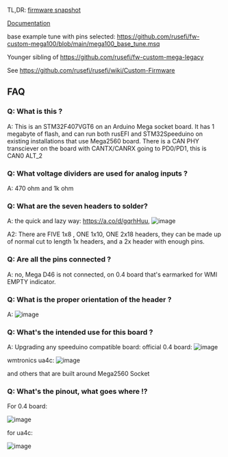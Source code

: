 TL,DR: [firmware snapshot](https://rusefi.com/build_server/rusefi_bundle_mega100.zip)

[Documentation](https://github.com/rusefi/rusefi/wiki/mega100)

base example tune with pins selected: https://github.com/rusefi/fw-custom-mega100/blob/main/mega100_base_tune.msq

Younger sibling of https://github.com/rusefi/fw-custom-mega-legacy

See https://github.com/rusefi/rusefi/wiki/Custom-Firmware

## FAQ

### Q: What is this ?
A: This is an STM32F407VGT6 on an Arduino Mega socket board. It has 1 megabyte of flash, and can run both rusEFI and STM32Speeduino on existing installations that use Mega2560 board. There is a CAN PHY transciever on the board with CANTX/CANRX going to PD0/PD1, this is CAN0 ALT_2

### Q: What voltage dividers are used for analog inputs ?
A: 470 ohm and 1k ohm

### Q: What are the seven headers to solder?

A: the quick and lazy way: https://a.co/d/gqrhHuu,
![image](https://github.com/user-attachments/assets/a16d3751-98fb-4356-81a4-0b60ea74412e)

A2: There are FIVE 1x8 , ONE 1x10, ONE 2x18 headers, they can be made up of normal cut to length 1x headers, and a 2x header with enough pins.

### Q: Are all the pins connected ?
A: no, Mega D46 is not connected, on 0.4 board that's earmarked for WMI EMPTY indicator.

### Q: What is the proper orientation of the header ?

A: ![image](https://github.com/user-attachments/assets/56093289-822f-4563-945d-78ed3974e61b)

### Q: What's the intended use for this board ?

A: Upgrading any speeduino compatible board:
official 0.4 board:
![image](https://github.com/user-attachments/assets/42d13a18-f82e-4099-8cbe-4ce0f497a5e0)

wmtronics ua4c: 
![image](https://github.com/user-attachments/assets/a205657c-9981-40bf-862f-b4be591665de)

and others that are built around Mega2560 Socket

### Q: What's the pinout, what goes where !?

For 0.4 board:

![image](https://github.com/user-attachments/assets/9bf27266-6805-4cec-be03-d8e6f4a9e3a7)


for ua4c: 

![image](https://github.com/user-attachments/assets/5513b8ca-3588-40cb-ac08-f7716a8d7a15)


